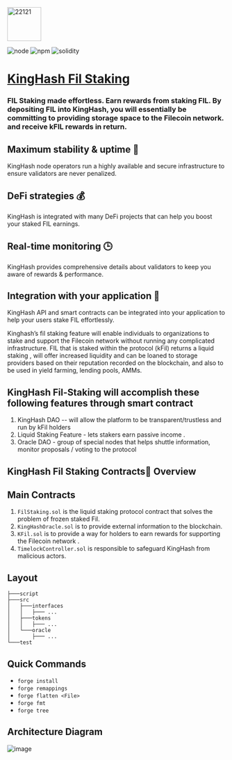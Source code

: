 <img width="78" alt="22121" src="https://user-images.githubusercontent.com/103015469/213084424-1c18932f-81da-4056-a3de-9d50e005bf1f.PNG">

![node](https://img.shields.io/badge/node-v10.15.3-green)
![npm](https://img.shields.io/badge/npm-v6.9.0-green)
![solidity](https://img.shields.io/badge/solidity-0.8.13-brightgreen)

  
# [KingHash Fil Staking ]([https://link-url-here.org](https://www.kinghash.com/fileCoinState?tabActive=1))




### FIL Staking made **effortless**. Earn rewards from staking FIL. By depositing FIL into KingHash, you will essentially be committing to providing storage space to the Filecoin network. and receive kFIL rewards in return.

## Maximum stability & uptime 📱
KingHash node operators run a highly available and secure infrastructure to ensure validators are never penalized.
## DeFi strategies 💰
KingHash is integrated with many DeFi projects that can help you boost your staked FIL earnings.
## Real-time monitoring 🕒 
KingHash provides comprehensive details about validators to keep you aware of rewards & performance.
## Integration with your application 	📱
KingHash API and smart contracts can be integrated into your application to help your users stake FIL effortlessly.

Kinghash’s fil staking feature will enable individuals to organizations to stake and support the Filecoin network without running any complicated infrastructure. FIL that is staked within the protocol (kFil) returns a liquid staking , will offer increased liquidity and can be loaned to storage providers based on their reputation recorded on the blockchain, and also to be used in yield farming, lending pools, AMMs. 

## KingHash Fil-Staking will accomplish these following features through smart contract 
1. KingHash DAO -- will allow the platform to be transparent/trustless and run by kFil holders
2.  Liquid Staking Feature - lets stakers earn passive income . 
3. Oracle DAO - group of special nodes that helps shuttle information, monitor proposals / voting to the protocol 


## KingHash Fil Staking Contracts📑 Overview
## Main Contracts
1. `FilStaking.sol` is the liquid staking protocol contract that solves the problem of frozen staked Fil. 
2. `KingHashOracle.sol` is to provide external information to the blockchain.
3. `KFil.sol` is to provide a way for holders to earn rewards for supporting the Filecoin network . 
4. `TimelockController.sol` is responsible to safeguard KingHash from malicious actors.

## Layout
```
├───script
├───src 
│   ├───interfaces
│   │   ├─── ...
│   ├───tokens
│   │   ├─── ...
│   └───oracle
│       ├─── ...
└───test
```


## Quick Commands
- `forge install`
- `forge remappings`
- `forge flatten <File>`
- `forge fmt`
- `forge tree`
  
 ## Architecture Diagram

![image](https://user-images.githubusercontent.com/108317502/213113173-9f9c0182-7f99-4caa-8fab-a0d6dcab40ef.png)
